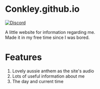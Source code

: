 # Conkley.github.io
[![Discord](https://discordapp.com/api/guilds/405286305472184321/widget.png?style=shield)](https://discord.gg/gVDNcxP)

A little website for information regarding me. </br>Made it in my free time since I was bored.

# Features
1. Lovely aussie anthem as the site's audio
1. Lots of useful information about me
1. The day and current time
